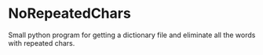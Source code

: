 # NoRepeatedChars
Small python program for getting a dictionary file and eliminate all the words with repeated chars. 
